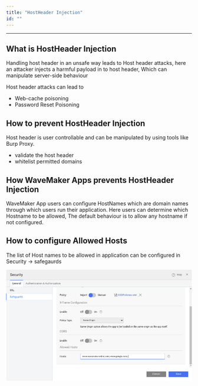```yaml
---
title: "HostHeader Injection"
id: ""
---
```

---


## What is HostHeader Injection

Handling host header in an unsafe way leads to Host header attacks, here an attacker injects a harmful payload in to host header, Which can manipulate 
server-side behaviour

Host header attacks can lead to 
- Web-cache poisoning
- Password Reset Poisoning

## How to prevent HostHeader Injection

Host header is user controllable and can be manipulated by using tools like Burp Proxy.
- validate the host header
- whitelist permitted domains


## How WaveMaker Apps prevents HostHeader Injection

WaveMaker App users can configure HostNames which are domain names through which users run their application. Here users can determine which Hostname to be 
allowed, The default behaviour is to allow any hostname if not configured.

## How to configure Allowed Hosts 

The list of Host names to be allowed in application can be configured in Security -> safegaurds

[![hostheader-injection](/learn/assets/allowed-hosts.png)](/learn/assets/allowed-hosts.png)

